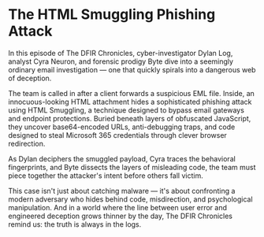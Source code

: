 # The HTML Smuggling Phishing Attack

In this episode of The DFIR Chronicles, cyber-investigator Dylan Log, analyst Cyra Neuron, and forensic prodigy Byte dive into a seemingly ordinary email investigation — one that quickly spirals into a dangerous web of deception.

The team is called in after a client forwards a suspicious EML file. Inside, an innocuous-looking HTML attachment hides a sophisticated phishing attack using HTML Smuggling, a technique designed to bypass email gateways and endpoint protections. Buried beneath layers of obfuscated JavaScript, they uncover base64-encoded URLs, anti-debugging traps, and code designed to steal Microsoft 365 credentials through clever browser redirection.

As Dylan deciphers the smuggled payload, Cyra traces the behavioral fingerprints, and Byte dissects the layers of misleading code, the team must piece together the attacker's intent before others fall victim.

This case isn't just about catching malware — it's about confronting a modern adversary who hides behind code, misdirection, and psychological manipulation. And in a world where the line between user error and engineered deception grows thinner by the day, The DFIR Chronicles remind us: the truth is always in the logs.

